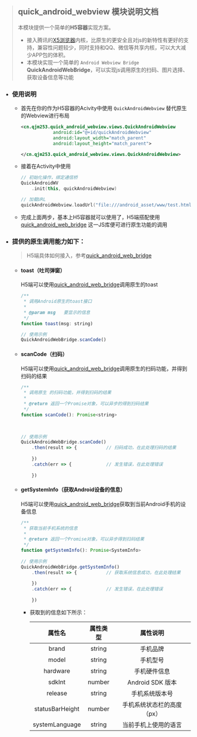 > ## quick_android_webview 模块说明文档
>
> 本模块提供一个简单的**H5容器**实现方案。
>
> - 接入腾讯的[X5浏览器](https://x5.tencent.com/)内核，比原生的更安全且对js的新特性有更好的支持，兼容性问题较少，同时支持和QQ、微信等共享内核，可以大大减少APP包的体积。
> - 本模块实现一个简单的 `Android Webview Bridge` **QuickAndroidWebBridge**，可以实现js调用原生的扫码、图片选择、获取设备信息等功能



- ### 使用说明

  - 首先在你的作为H5容器的Acivity中使用 `QuickAndroidWebview` 替代原生的Webview进行布局

    ```xml
    <cn.qjm253.quick_android_webview.views.QuickAndroidWebview
                android:id="@+id/quickAndroidWebview"
                android:layout_width="match_parent"
                android:layout_height="match_parent">
    
    </cn.qjm253.quick_android_webview.views.QuickAndroidWebview>
    ```

  - 接着在Activity中使用

    ```kotlin
    // 初始化操作，绑定通信桥
    QuickAndroidWV
    	.init(this, quickAndroidWebview)
    
    // 加载URL
    quickAndroidWebview.loadUrl("file:///android_asset/www/test.html")
    ```

  - 完成上面两步，基本上H5容器就可以使用了，H5端搭配使用[quick_android_web_bridge](https://github.com/SunnyQjm/quick_android_web_bridge) 这一JS库便可进行原生功能的调用

- ### 提供的原生调用能力如下：

  > H5端具体如何接入，参考[quick_android_web_bridge](https://github.com/SunnyQjm/quick_android_web_bridge)

  - #### toast（吐司弹窗）

    H5端可以使用[quick_android_web_bridge](https://github.com/SunnyQjm/quick_android_web_bridge)调用原生的toast

    ```javascript
    /**
     * 调用Android原生的toast接口
     *
     * @param msg	要显示的信息
     */
    function toast(msg: string) 
    
    // 使用示例
    QuickAndroidWebBridge.scanCode()
    ```

  - #### scanCode（扫码）

    H5端可以使用[quick_android_web_bridge](https://github.com/SunnyQjm/quick_android_web_bridge)调用原生的扫码功能，并得到扫码的结果

    ```javascript
    /**
     * 调用原生 的扫码功能，并得到扫码的结果
     *
     * @return 返回一个Promise对象，可以异步的得到扫码结果
     */ 
    function scanCode(): Promise<string>
        
        
    
    // 使用示例
    QuickAndroidWebBridge.scanCode()
        .then(result => {			// 扫码成功，在此处理扫码的结果
        
    	})
        .catch(err => {				// 发生错误，在此处理错误
        
    	})
    ```

  - #### getSystemInfo（获取Android设备的信息）

    H5端可以使用[quick_android_web_bridge](https://github.com/SunnyQjm/quick_android_web_bridge)获取到当前Android手机的设备信息

    ```javascript
    /**
     * 获取当前手机系统的信息
     *
     * @return 返回一个Promise对象，可以异步得到扫码结果
     */
    function getSystemInfo(): Promise<SystemInfo>
        
    // 使用示例
    QuickAndroidWebBridge.getSystemInfo()
        .then(result => {			// 获取系统信息成功，在此处理结果
        
    	})
        .catch(err => {				// 发生错误，在此处理错误
        
    	})
    ```

    - 获取到的信息如下所示：

      |     属性名      | 属性类型 |          属性说明          |
      | :-------------: | :------: | :------------------------: |
      |      brand      |  string  |          手机品牌          |
      |      model      |  string  |          手机型号          |
      |    hardware     |  string  |        手机硬件信息        |
      |     sdkInt      |  number  |      Android SDK 版本      |
      |     release     |  string  |       手机系统版本号       |
      | statusBarHeight |  number  | 手机系统状态栏的高度（px） |
      | systemLanguage  |  string  |    当前手机上使用的语言    |



